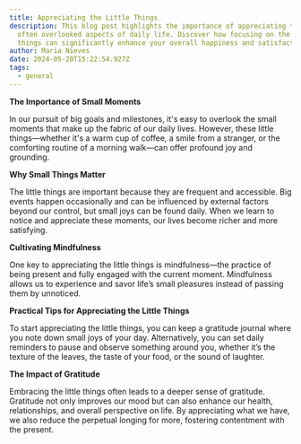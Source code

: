 ```yaml
---
title: Appreciating the Little Things
description: This blog post highlights the importance of appreciating the small,
  often overlooked aspects of daily life. Discover how focusing on the little
  things can significantly enhance your overall happiness and satisfaction.
author: Maria Nieves
date: 2024-05-20T15:22:54.927Z
tags:
  - general
---
```


**The Importance of Small Moments**

In our pursuit of big goals and milestones, it's easy to overlook the small moments that make up the fabric of our daily lives. However, these little things—whether it's a warm cup of coffee, a smile from a stranger, or the comforting routine of a morning walk—can offer profound joy and grounding.

**Why Small Things Matter**

The little things are important because they are frequent and accessible. Big events happen occasionally and can be influenced by external factors beyond our control, but small joys can be found daily. When we learn to notice and appreciate these moments, our lives become richer and more satisfying.

**Cultivating Mindfulness**

One key to appreciating the little things is mindfulness—the practice of being present and fully engaged with the current moment. Mindfulness allows us to experience and savor life’s small pleasures instead of passing them by unnoticed.

**Practical Tips for Appreciating the Little Things**

To start appreciating the little things, you can keep a gratitude journal where you note down small joys of your day. Alternatively, you can set daily reminders to pause and observe something around you, whether it’s the texture of the leaves, the taste of your food, or the sound of laughter.

**The Impact of Gratitude**

Embracing the little things often leads to a deeper sense of gratitude. Gratitude not only improves our mood but can also enhance our health, relationships, and overall perspective on life. By appreciating what we have, we also reduce the perpetual longing for more, fostering contentment with the present.
